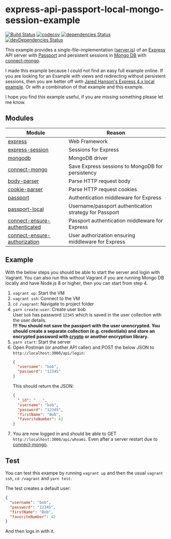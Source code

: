# express-api-passport-local-mongo-session-example

[![Build Status](https://travis-ci.com/allardvanderouw/express-api-passport-local-mongo-session-example.svg?branch=master)](https://travis-ci.com/allardvanderouw/express-api-passport-local-mongo-session-example)
[![codecov](https://codecov.io/gh/allardvanderouw/express-api-passport-local-mongo-session-example/branch/master/graph/badge.svg)](https://codecov.io/gh/allardvanderouw/express-api-passport-local-mongo-session-example)
[![dependencies Status](https://david-dm.org/allardvanderouw/express-api-passport-local-mongo-session-example/status.svg)](https://david-dm.org/allardvanderouw/express-api-passport-local-mongo-session-example)
[![devDependencies Status](https://david-dm.org/allardvanderouw/express-api-passport-local-mongo-session-example/dev-status.svg)](https://david-dm.org/allardvanderouw/express-api-passport-local-mongo-session-example?type=dev)

This example provides a single-file-implementation ([server.js](./server.js)) of an [Express](https://github.com/expressjs/express) API server with [Passport](https://github.com/jaredhanson/passport) and persistent sessions in [Mongo DB](https://github.com/mongodb/mongo) with [connect-mongo](https://github.com/jdesboeufs/connect-mongo). 

I made this example because I could not find an easy full example online. If you are looking for an Example with views and redirecting without persistent sessions, then you are better off with [Jared Hanson's Express 4.x local example](https://github.com/passport/express-4.x-local-example). Or with a combination of that example and this example.

I hope you find this example useful, if you are missing something please let me know.

## Modules

| Module | Reason |
| - | - |
| [express](https://github.com/expressjs/express) | Web Framework |
| [express-session](https://github.com/expressjs/session) | Sessions for Express |
| [mongodb](https://github.com/mongodb/mongo) | MongoDB driver |
| [connect-mongo](https://github.com/jdesboeufs/connect-mongo) | Save Express sessions to MongoDB for persistency |
| [body-parser](https://github.com/expressjs/body-parser) | Parse HTTP request body |
| [cookie-parser](https://github.com/expressjs/cookie-parser) | Parse HTTP request cookies |
| [passport](https://github.com/jaredhanson/passport) | Authentication middleware for Express |
| [passport-local](https://github.com/jaredhanson/passport-local) | Username/passport authentication strategy for Passport |
| [connect-ensure-authenticated](https://github.com/allardvanderouw/connect-ensure-authenticated) | Passport authentication middleware for Express |
| [connect-ensure-authorization](https://github.com/allardvanderouw/connect-ensure-authorization) | User authorization ensuring middleware for Express |

## Example

With the below steps you should be able to start the server and login with Vagrant. You can also run this without Vagrant if you are running Mongo DB locally and have Node.js 8 or higher, then you can start from step 4.

1. `vagrant up`: Start the VM
2. `vagrant ssh`: Connect to the VM
3. `cd /vagrant`: Navigate to project folder
4. `yarn create:user`: Create user bob  
   User `bob` has password `12345` which is saved in the user collection with the user details.  
   **!!! You should not save the passport with the user unencrypted. You should create a separate collection (e.g. credentials) and store an encrypted password with [crypto](https://nodejs.org/api/crypto.html) or another encryption library.**
5. `yarn start`: Start the server
6. Open Postman (or another API caller) and POST the below JSON to `http://localhost:3000/api/login`:
   ```json
   {
     "username": "bob",
     "password": "12345"
   }
   ```
   This should return the JSON:
   ```json
   {
     "_id": "...",
     "username": "bob",
     "password": "12345",
     "firstName": "Bob",
     "favoriteNumber": 42
   }
   ```
7. You are now logged in and should be able to GET `http://localhost:3000/api/whoami`. Even after a server restart due to [connect-mongo](https://github.com/jdesboeufs/connect-mongo).

## Test

You can test this exampe by running `vagrant up` and then the usual `vagrant ssh`, `cd /vagrant` and `yarn test`.

The test creates a default user:
```json
{
  "username": "bob",
  "password": "12345",
  "firstName": "Bob",
  "favoriteNumber": 42
}
```

And then logs in with it.
